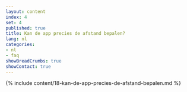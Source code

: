 ```yaml
---
layout: content
index: 4
set: 4
published: true
title: Kan de app precies de afstand bepalen?
lang: nl
categories:
- nl
- faq
showBreadCrumbs: true
showContact: true
---
```

{% include content/18-kan-de-app-precies-de-afstand-bepalen.md %}
